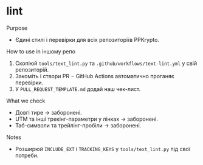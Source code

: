# lint

Purpose
- Єдині стилі і перевірки для всіх репозиторіїв PPKrypto.

How to use in іншому репо
1. Скопіюй `tools/text_lint.py` та `.github/workflows/text-lint.yml` у свій репозиторій.
2. Закоміть і створи PR − GitHub Actions автоматично проганяє перевірки.
3. У `PULL_REQUEST_TEMPLATE.md` додай наш чек-лист.

What we check
- Довгі тире → заборонені.
- UTM та інші трекінг-параметри у лінках → заборонені.
- Таб-символи та трейлінг-пробіли → заборонені.

Notes
- Розширюй `INCLUDE_EXT` і `TRACKING_KEYS` у `tools/text_lint.py` під свої потреби.
